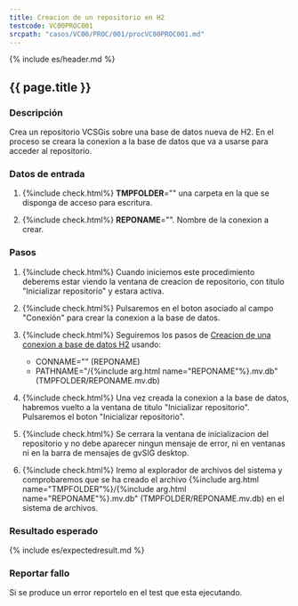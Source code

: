 ```yaml
---
title: Creacion de un repositorio en H2
testcode: VC00PROC001
srcpath: "casos/VC00/PROC/001/procVC00PROC001.md"
---
```


{% include es/header.md %}

## {{ page.title }}

### Descripción

Crea un repositorio VCSGis sobre una base de datos nueva de H2.
En el proceso se creara la conexion a la base de datos que va a usarse para acceder al repositorio.

### Datos de entrada

1. {%include check.html%} **TMPFOLDER**="<span id="TMPFOLDER"></span><script>
const query=window.location.search;
const params=new URLSearchParams(query);
const param=params.get("TMPFOLDER");
document.getElementById('TMPFOLDER').innerHTML = param;
</script>" una carpeta en la que se disponga de acceso para escritura.

2. {%include check.html%} **REPONAME**="<span id="REPONAME"></span><script>
const query=window.location.search;
const params=new URLSearchParams(query);
const param=params.get("REPONAME");
document.getElementById('REPONAME').innerHTML = param;
</script>". Nombre de la conexion a crear.

### Pasos

1. {%include check.html%} Cuando iniciemos este procedimiento deberems estar viendo
   la ventana de creacion de repositorio, con titulo "Inicializar repositorio" y estara activa.

2. {%include check.html%} Pulsaremos en el boton asociado al campo "Conexión" para crear la conexion a la base de datos.

3. {%include check.html%} Seguiremos los pasos de [Creacion de una conexion a base de datos H2](../../PROC/000/procVC00PROC000.md) 
   usando: 
   * CONNAME="<span id="REPONAME"></span><script>
const query=window.location.search;
const params=new URLSearchParams(query);
const param=params.get("REPONAME");
document.getElementById('REPONAME').innerHTML = param;
</script>" (REPONAME)
   * PATHNAME="<span id="TMPFOLDER"></span><script>
const query=window.location.search;
const params=new URLSearchParams(query);
const param=params.get("TMPFOLDER");
document.getElementById('TMPFOLDER').innerHTML = param;
</script>/{%include arg.html name="REPONAME"%}.mv.db" (TMPFOLDER/REPONAME.mv.db)

4. {%include check.html%} Una vez creada la conexion a la base de datos, habremos vuelto a la ventana de titulo "Inicializar repositorio".
   Pulsaremos el boton "Inicializar repositorio".

5. {%include check.html%} Se cerrara la ventana de inicializacion del repositorio y no debe aparecer ningun mensaje de error, ni en
   ventanas ni en la barra de mensajes de gvSIG desktop.
   
7. {%include check.html%} Iremo al explorador de archivos del sistema y comprobaremos que se ha creado el archivo 
   {%include arg.html name="TMPFOLDER"%}/{%include arg.html name="REPONAME"%}.mv.db" (TMPFOLDER/REPONAME.mv.db)
   en el sistema de archivos.

### Resultado esperado

{% include es/expectedresult.md %}

### Reportar fallo

Si se produce un error reportelo en el test que esta ejecutando.
